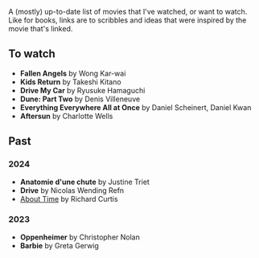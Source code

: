 A (mostly) up-to-date list of movies that I've watched, or want to watch. Like for books, links are to scribbles and ideas that were inspired by the movie that's linked. 
## To watch
- **Fallen Angels** by Wong Kar-wai
- **Kids Return** by Takeshi Kitano
- **Drive My Car** by Ryusuke Hamaguchi
- **Dune: Part Two** by Denis Villeneuve
- **Everything Everywhere All at Once** by Daniel Scheinert, Daniel Kwan
- **Aftersun** by Charlotte Wells 
## Past
### 2024
- **Anatomie d'une chute** by Justine Triet
- **Drive** by Nicolas Wending Refn
- [About Time](abouttime.md) by Richard Curtis
### 2023
- **Oppenheimer** by Christopher Nolan
- **Barbie** by Greta Gerwig
